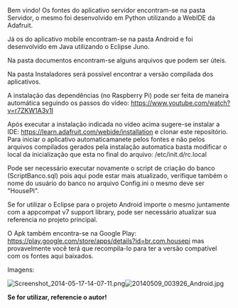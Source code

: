 Bem vindo!
Os fontes do aplicativo servidor encontram-se na pasta Servidor, o mesmo foi desenvolvido em Python utilizando a WebIDE da Adafruit.

Já os do aplicativo mobile encontram-se na pasta Android e foi desenvolvido em Java utilizando o Eclipse Juno.

Na pasta documentos encontram-se alguns arquivos que podem ser úteis.

Na pasta Instaladores será possível encontrar a versão compilada dos aplicativos.

A instalação das dependências (no Raspberry Pi) pode ser feita de maneira automática seguindo os passos do vídeo: https://www.youtube.com/watch?v=r7ZKW1A3y1I

Após executar a instalação indicada no vídeo acima sugere-se instalar a IDE: https://learn.adafruit.com/webide/installation e clonar este repositório. Para iniciar o aplicativo automaticamanete pelos fontes e não pelos arquivos compilados gerados pela instalação automatica basta modificar o local da inicialização que esta no final do arquivo: /etc/init.d/rc.local

Pode ser necessário executar novamente o script de criação do banco (ScriptBanco.sql) pois aqui pode estar mais atualizado, verifique também o nome do usuário do banco no arquivo Config.ini o mesmo deve ser "HousePi".

Se for utilizar o Eclipse para o projeto Android importe o mesmo juntamente com a appcompat v7 support library, pode ser necessário atualizar sua referencia no projeto principal.

O Apk também encontra-se na Google Play: https://play.google.com/store/apps/details?id=br.com.housepi mas provavelmente você terá que recompila-lo para ter a versão compatível com os fontes aqui baixados.

Imagens:

![Screenshot_2014-05-17-14-07-11.png](https://bitbucket.org/repo/KbG8KA/images/2324044091-Screenshot_2014-05-17-14-07-11.png)![20140509_003926_Android.jpg](https://bitbucket.org/repo/KbG8KA/images/2019319887-20140509_003926_Android.jpg)

**Se for utilizar, referencie o autor!** 